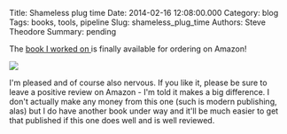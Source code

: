 Title: Shameless plug time
Date: 2014-02-16 12:08:00.000
Category: blog
Tags: books, tools, pipeline
Slug: shameless_plug_time
Authors: Steve Theodore
Summary: pending

The [book I worked on ](http://amzn.to/25UIFta)is finally available for ordering on Amazon!  
  


<a href="https://www.amazon.com/Production-Pipeline-Fundamentals-Film-Games/dp/0415812291/ref=as_li_ss_il?ie=UTF8&ref_=as_sl_pc_as_ss_li_til&linkCode=li3&tag=tecsurgui-20&linkId=bdb3e87f528b3c603a7f3c47a216fb9b" target="_blank"><img border="0" src="//ws-na.amazon-adsystem.com/widgets/q?_encoding=UTF8&ASIN=0415812291&Format=_SL250_&ID=AsinImage&MarketPlace=US&ServiceVersion=20070822&WS=1&tag=tecsurgui-20" ></a><img src="//ir-na.amazon-adsystem.com/e/ir?t=tecsurgui-20&l=li3&o=1&a=0415812291" width="1" height="1" border="0" alt="" style="border:none !important; margin:0px !important;" />
  
  
I'm pleased and of course also nervous.  If you like it, please be sure to leave a positive review on Amazon - I'm told it makes a big difference.  I don't actually make any money from this one (such is modern publishing, alas) but I do have another book under way and it'll be much easier to get that published if this one does well and is well reviewed.   
  


